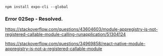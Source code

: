 ```
npm install expo-cli --global
```

### Error 02Sep - Resolved.
https://stackoverflow.com/questions/43604603/module-appregistry-is-not-registered-callable-module-calling-runapplication/51304124

https://stackoverflow.com/questions/34969858/react-native-module-appregistry-is-not-a-registered-callable-module
